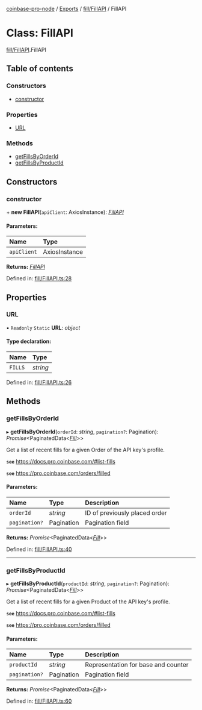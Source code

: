 [coinbase-pro-node](../README.md) / [Exports](../modules.md) / [fill/FillAPI](../modules/fill_fillapi.md) / FillAPI

# Class: FillAPI

[fill/FillAPI](../modules/fill_fillapi.md).FillAPI

## Table of contents

### Constructors

- [constructor](fill_fillapi.fillapi.md#constructor)

### Properties

- [URL](fill_fillapi.fillapi.md#url)

### Methods

- [getFillsByOrderId](fill_fillapi.fillapi.md#getfillsbyorderid)
- [getFillsByProductId](fill_fillapi.fillapi.md#getfillsbyproductid)

## Constructors

### constructor

\+ **new FillAPI**(`apiClient`: AxiosInstance): [*FillAPI*](fill_fillapi.fillapi.md)

#### Parameters:

Name | Type |
:------ | :------ |
`apiClient` | AxiosInstance |

**Returns:** [*FillAPI*](fill_fillapi.fillapi.md)

Defined in: [fill/FillAPI.ts:28](https://github.com/bennycode/coinbase-pro-node/blob/e63aeae/src/fill/FillAPI.ts#L28)

## Properties

### URL

▪ `Readonly` `Static` **URL**: *object*

#### Type declaration:

Name | Type |
:------ | :------ |
`FILLS` | *string* |

Defined in: [fill/FillAPI.ts:26](https://github.com/bennycode/coinbase-pro-node/blob/e63aeae/src/fill/FillAPI.ts#L26)

## Methods

### getFillsByOrderId

▸ **getFillsByOrderId**(`orderId`: *string*, `pagination?`: Pagination): *Promise*<PaginatedData<[*Fill*](../interfaces/fill_fillapi.fill.md)\>\>

Get a list of recent fills for a given Order of the API key's profile.

**`see`** https://docs.pro.coinbase.com/#list-fills

**`see`** https://pro.coinbase.com/orders/filled

#### Parameters:

Name | Type | Description |
:------ | :------ | :------ |
`orderId` | *string* | ID of previously placed order   |
`pagination?` | Pagination | Pagination field   |

**Returns:** *Promise*<PaginatedData<[*Fill*](../interfaces/fill_fillapi.fill.md)\>\>

Defined in: [fill/FillAPI.ts:40](https://github.com/bennycode/coinbase-pro-node/blob/e63aeae/src/fill/FillAPI.ts#L40)

___

### getFillsByProductId

▸ **getFillsByProductId**(`productId`: *string*, `pagination?`: Pagination): *Promise*<PaginatedData<[*Fill*](../interfaces/fill_fillapi.fill.md)\>\>

Get a list of recent fills for a given Product of the API key's profile.

**`see`** https://docs.pro.coinbase.com/#list-fills

**`see`** https://pro.coinbase.com/orders/filled

#### Parameters:

Name | Type | Description |
:------ | :------ | :------ |
`productId` | *string* | Representation for base and counter   |
`pagination?` | Pagination | Pagination field   |

**Returns:** *Promise*<PaginatedData<[*Fill*](../interfaces/fill_fillapi.fill.md)\>\>

Defined in: [fill/FillAPI.ts:60](https://github.com/bennycode/coinbase-pro-node/blob/e63aeae/src/fill/FillAPI.ts#L60)

